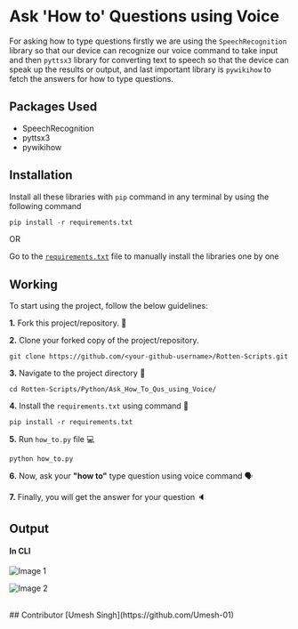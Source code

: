 # Ask 'How to' Questions using Voice

For asking how to type questions firstly we are using the `SpeechRecognition` library so that our device can recognize our voice command to take input and then `pyttsx3` library for converting text to speech so that the device can speak up the results or output, and last important library is `pywikihow` to fetch the answers for how to type questions. 

## Packages Used

- SpeechRecognition
- pyttsx3 
- pywikihow

## Installation

Install all these libraries with `pip` command in any terminal by using the following command

```python
pip install -r requirements.txt
```

OR

Go to the [`requirements.txt`](../Ask_How_To_Qus_using_Voice/requirements.txt) file to manually install the libraries one by one
<br />
## Working
To start using the project, follow the below guidelines: 

**1.**  Fork this project/repository. 🍴

**2.**  Clone your forked copy of the project/repository.

```
git clone https://github.com/<your-github-username>/Rotten-Scripts.git
```

**3.** Navigate to the project directory :file_folder: 

```
cd Rotten-Scripts/Python/Ask_How_To_Qus_using_Voice/
```

**4.** Install the `requirements.txt` using command 🔧

```
pip install -r requirements.txt
```

**5.** Run `how_to.py` file 💻

```
python how_to.py
```

**6.** Now, ask your **"how to"** type question using voice command 🗣️

**7.** Finally, you will get the answer for your question 🔈  

## Output

#### In CLI

![Image 1](https://i.imgur.com/8dEKklo.png)

![Image 2](https://i.imgur.com/clqOIaG.png)

<br />
## Contributor
[Umesh Singh](https://github.com/Umesh-01)
